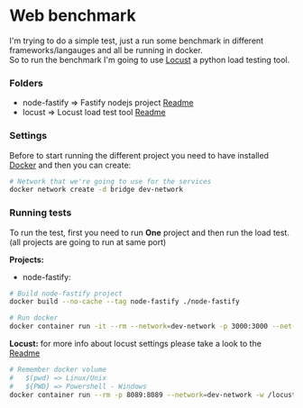 # Web benchmark

I'm trying to do a simple test, just a run some benchmark in different frameworks/langauges and all be running in docker.  
So to run the benchmark I'm going to use [Locust](https://locust.io/) a python load testing tool.

### Folders
- node-fastify => Fastify nodejs project [Readme](./node-fastify/Readme.md)
- locust => Locust load test tool [Readme](./locust/Readme.md)


### Settings
Before to start running the different project you need to have installed [Docker](https://www.docker.com/) and then you can create:
```bash
# Network that we're going to use for the services
docker network create -d bridge dev-network
```


### Running tests
To run the test, first you need to run **One** project and then run the load test. (all projects are going to run at same port)

**Projects:**
- node-fastify:
```bash
# Build node-fastify project
docker build --no-cache --tag node-fastify ./node-fastify

# Run docker
docker container run -it --rm --network=dev-network -p 3000:3000 --net-alias api node-fastify
```

**Locust:**
for more info about locust settings please take a look to the [Readme](./locust/Readme.md)

```bash
# Remember docker volume
#   $(pwd) => Linux/Unix
#   ${PWD} => Powershell - Windows
docker container run --rm -p 8089:8089 --network=dev-network -w /locust -v ${PWD}/locust:/locust locustio/locust -f api-benchmark.py --headless --users 100 --spawn-rate 10 -t 60s -H http://api:3000
```
